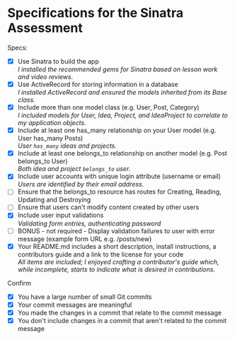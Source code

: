 # Specifications for the Sinatra Assessment

Specs:
- [x] Use Sinatra to build the app  
_I installed the recommended gems for Sinatra based on lesson work and video reviews._
- [x] Use ActiveRecord for storing information in a database  
_I installed ActiveRecord and ensured the models inherited from its Base class._
- [x] Include more than one model class (e.g. User, Post, Category)  
_I included models for User, Idea, Project, and IdeaProject to correlate to my application objects._
- [x] Include at least one has_many relationship on your User model (e.g. User has_many Posts)  
_User `has_many` ideas and projects._
- [x] Include at least one belongs_to relationship on another model (e.g. Post belongs_to User)  
_Both idea and project `belongs_to` user._
- [x] Include user accounts with unique login attribute (username or email)
_Users are identified by their email address._
- [ ] Ensure that the belongs_to resource has routes for Creating, Reading, Updating and Destroying
- [ ] Ensure that users can't modify content created by other users
- [x] Include user input validations  
_Validating form entries, authenticating password_
- [ ] BONUS - not required - Display validation failures to user with error message (example form URL e.g. /posts/new)
- [x] Your README.md includes a short description, install instructions, a contributors guide and a link to the license for your code  
_All items are included; I enjoyed crafting a contributor's guide which, while incomplete, starts to indicate what is desired in contributions._

Confirm
- [x] You have a large number of small Git commits
- [x] Your commit messages are meaningful
- [x] You made the changes in a commit that relate to the commit message
- [x] You don't include changes in a commit that aren't related to the commit message
